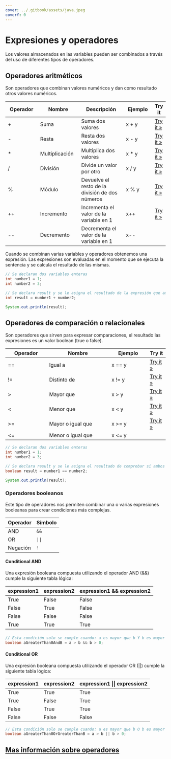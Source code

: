 ```yaml
---
cover: ../.gitbook/assets/java.jpeg
coverY: 0
---
```


# Expresiones y operadores

Los valores almacenados en las variables pueden ser combinados a través del uso de diferentes tipos de operadores.

## Operadores aritméticos

Son operadores que combinan valores numéricos y dan como resultado otros valores numéricos.

<table><thead><tr><th width="121">Operador</th><th width="139">Nombre</th><th width="219">Descripción</th><th width="112">Ejemplo</th><th>Try it</th></tr></thead><tbody><tr><td>+</td><td>Suma</td><td>Suma dos valores</td><td>x + y</td><td><a href="https://www.w3schools.com/java/tryjava.asp?filename=demo_oper_add">Try it »</a></td></tr><tr><td>-</td><td>Resta</td><td>Resta dos valores</td><td>x - y</td><td><a href="https://www.w3schools.com/java/tryjava.asp?filename=demo_oper_sub">Try it »</a></td></tr><tr><td>*</td><td>Multiplicación</td><td>Multiplica dos valores</td><td>x * y</td><td><a href="https://www.w3schools.com/java/tryjava.asp?filename=demo_oper_mult">Try it »</a></td></tr><tr><td>/</td><td>División</td><td>Divide un valor por otro</td><td>x / y</td><td><a href="https://www.w3schools.com/java/tryjava.asp?filename=demo_oper_div">Try it »</a></td></tr><tr><td>%</td><td>Módulo</td><td>Devuelve el resto de la división de dos números</td><td>x % y</td><td><a href="https://www.w3schools.com/java/tryjava.asp?filename=demo_oper_mod">Try it »</a></td></tr><tr><td>++</td><td>Incremento</td><td>Incrementa el valor de la variable en 1</td><td>x++</td><td><a href="https://www.w3schools.com/java/tryjava.asp?filename=demo_oper_inc">Try it »</a></td></tr><tr><td>--</td><td>Decremento</td><td>Decrementa el valor de la variable en 1</td><td>x--</td><td></td></tr></tbody></table>

Cuando se combinan varias variables y operadores obtenemos una expresión. Las expresiones son evaluadas en el momento que se ejecuta la sentencia y se calcula el resultado de las mismas.

```java
// Se declaran dos variables enteras
int number1 = 1;
int number2 = 3;

// Se declara result y se le asigna el resultado de la expresión que ambos números
int result = number1 + number2;

System.out.println(result);
```

## Operadores de comparación o relacionales

Son operadores que sirven para expresar comparaciones, el resultado las expresiones es un valor boolean (true o false).

<table><thead><tr><th width="114">Operador</th><th width="180">Nombre</th><th width="104">Ejemplo</th><th>Try it</th></tr></thead><tbody><tr><td>==</td><td>Igual a</td><td>x == y</td><td><a href="https://www.w3schools.com/java/tryjava.asp?filename=demo_oper_compare1">Try it »</a></td></tr><tr><td>!=</td><td>Distinto de</td><td>x != y</td><td><a href="https://www.w3schools.com/java/tryjava.asp?filename=demo_oper_compare2">Try it »</a></td></tr><tr><td>></td><td>Mayor que</td><td>x > y</td><td><a href="https://www.w3schools.com/java/tryjava.asp?filename=demo_oper_compare3">Try it »</a></td></tr><tr><td>&#x3C;</td><td>Menor que</td><td>x &#x3C; y</td><td><a href="https://www.w3schools.com/java/tryjava.asp?filename=demo_oper_compare4">Try it »</a></td></tr><tr><td>>=</td><td>Mayor o igual que</td><td>x >= y</td><td><a href="https://www.w3schools.com/java/tryjava.asp?filename=demo_oper_compare5">Try it »</a></td></tr><tr><td>&#x3C;=</td><td>Menor o igual que</td><td>x &#x3C;= y</td><td></td></tr></tbody></table>

```java
// Se declaran dos variables enteras
int number1 = 1;
int number2 = 3;

// Se declara result y se le asigna el resultado de comprobar si ambos números son iguales
boolean result = number1 == number2;

System.out.println(result);
```

### Operadores booleanos

Este tipo de operadores nos permiten combinar una o varias expresiones booleanas para crear condiciones más complejas.

| Operador | Símbolo |
| -------- | ------- |
| AND      | `&&`    |
| OR       | `\|\|`  |
| Negación | `!`     |

#### Conditional AND

Una expresión booleana compuesta utilizando el operador AND (&&) cumple la siguiente tabla lógica:

| expression1 | expression2 | expression1 && expression2 |
| ----------- | ----------- | -------------------------- |
| True        | False       | False                      |
| False       | True        | False                      |
| False       | False       | False                      |
| True        | True        | True                       |

####

```java
// Esta condición solo se cumple cuando: a es mayor que b Y b es mayor que 0
boolean aGreaterThan0AndB = a > b && b > 0;
```

#### Conditional OR

Una expresión booleana compuesta utilizando el operador OR (||) cumple la siguiente tabla lógica:

| expression1 | expression2 | expression1 \|\| expression2 |
| ----------- | ----------- | ---------------------------- |
| True        | True        | True                         |
| True        | False       | True                         |
| False       | True        | True                         |
| False       | False       | False                        |

```java
// Esta condición solo se cumple cuando: a es mayor que b O b es mayor que 0
boolean aGreaterThan0OrGreaterThanB = a > b || b > 0;
```

## [Mas información sobre operadores](https://www.w3schools.com/java/java_operators.asp)
